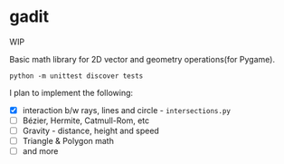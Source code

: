 # gadit
WIP

Basic math library for 2D vector and geometry operations(for Pygame).

`python -m unittest discover tests`

I plan to implement the following:

- [x] interaction b/w rays, lines and circle - `intersections.py`
- [ ] Bézier, Hermite, Catmull-Rom, etc
- [ ] Gravity - distance, height and speed
- [ ] Triangle & Polygon math
- [ ] and more
